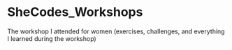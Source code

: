 # SheCodes_Workshops
The workshop I attended for women (exercises, challenges, and everything I learned during the workshop)

